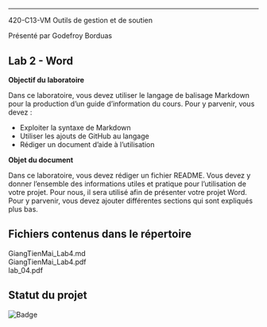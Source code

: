 # 
___

420-C13-VM Outils de gestion et de soutien

Présenté par Godefroy Borduas

## Lab 2 - Word

**Objectif du laboratoire**

Dans ce laboratoire, vous devez utiliser le langage de balisage Markdown pour la production 
d’un guide d’information du cours. Pour y parvenir, vous devez :
- Exploiter la syntaxe de Markdown
- Utiliser les ajouts de GitHub au langage
- Rédiger un document d’aide à l’utilisation

**Objet du document**

Dans ce laboratoire, vous devez rédiger un fichier README. Vous devez y donner l’ensemble 
des informations utiles et pratique pour l’utilisation de votre projet. Pour nous, il sera utilisé afin 
de présenter votre projet Word. Pour y parvenir, vous devez ajouter différentes sections qui 
sont expliqués plus bas.



## Fichiers contenus dans le répertoire
GiangTienMai_Lab4.md  
GiangTienMai_Lab4.pdf  
lab_04.pdf


## Statut du projet
![Badge](https://img.shields.io/badge/Lab%204%20--%20Markdown-Termin%C3%A9-brightgreen)